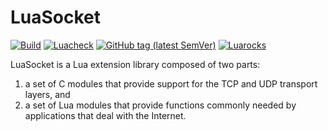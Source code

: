 # LuaSocket


[![Build](https://img.shields.io/github/workflow/status/lunarmodules/luasocket/Build?label=Build=Lua)](https://github.com/lunarmodules/luasocket/actions?workflow=Build)
[![Luacheck](https://img.shields.io/github/workflow/status/lunarmodules/luasocket/Luacheck?label=Luacheck&logo=Lua)](https://github.com/lunarmodules/luasocket/actions?workflow=Luacheck)
[![GitHub tag (latest SemVer)](https://img.shields.io/github/v/tag/lunarmodules/luasocket?label=Tag&logo=GitHub)](https://github.com/lunarmodules/luasocket/releases)
[![Luarocks](https://img.shields.io/luarocks/v/lunarmodules/luasocket?label=Luarocks&logo=Lua)](https://luarocks.org/modules/lunarmodules/luasocket)

LuaSocket is a Lua extension library composed of two parts:

1. a set of C modules that provide support for the TCP and UDP transport layers, and
2. a set of Lua modules that provide functions commonly needed by applications that deal with the Internet.
